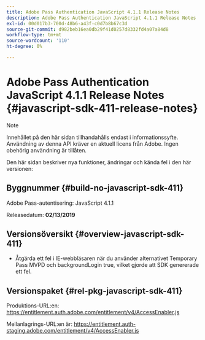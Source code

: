 ```yaml
---
title: Adobe Pass Authentication JavaScript 4.1.1 Release Notes
description: Adobe Pass Authentication JavaScript 4.1.1 Release Notes
exl-id: 00d017b3-700d-48b6-a43f-c0d7b8b67c3d
source-git-commit: d982beb16ea0db29f41d0257d8332fd4a07a84d8
workflow-type: tm+mt
source-wordcount: '110'
ht-degree: 0%

---
```


# Adobe Pass Authentication JavaScript 4.1.1 Release Notes {#javascript-sdk-411-release-notes}

>[!NOTE]
>
>Innehållet på den här sidan tillhandahålls endast i informationssyfte. Användning av denna API kräver en aktuell licens från Adobe. Ingen obehörig användning är tillåten.

Den här sidan beskriver nya funktioner, ändringar och kända fel i den här versionen:

## Byggnummer {#build-no-javascript-sdk-411}

Adobe Pass-autentisering: JavaScript 4.1.1

Releasedatum: **02/13/2019**


## Versionsöversikt {#overview-javascript-sdk-411}

* Åtgärda ett fel i IE-webbläsaren när du använder alternativet Temporary Pass MVPD och backgroundLogin true, vilket gjorde att SDK genererade ett fel.


## Versionspaket {#rel-pkg-javascript-sdk-411}

Produktions-URL:en: https://entitlement.auth.adobe.com/entitlement/v4/AccessEnabler.js

Mellanlagrings-URL:en är: https://entitlement.auth-staging.adobe.com/entitlement/v4/AccessEnabler.js
